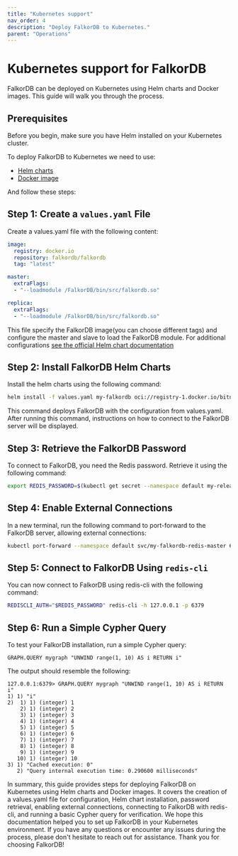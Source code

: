 ```yaml
---
title: "Kubernetes support"
nav_order: 4
description: "Deploy FalkorDB to Kubernetes."
parent: "Operations"
---
```


# Kubernetes support for FalkorDB

FalkorDB can be deployed on Kubernetes using Helm charts and Docker images. This guide will walk you through the process.

## Prerequisites

Before you begin, make sure you have Helm installed on your Kubernetes cluster.

To deploy FalkorDB to Kubernetes we need to use:

* [Helm charts](https://bitnami.com/stack/redis/helm)
* [Docker image](https://hub.docker.com/r/falkordb/falkordb)

And follow these steps:

## Step 1: Create a `values.yaml` File

Create a values.yaml file with the following content:

```yaml
image:
  registry: docker.io
  repository: falkordb/falkordb
  tag: "latest"

master:
  extraFlags:
  - "--loadmodule /FalkorDB/bin/src/falkordb.so"

replica:
  extraFlags:
  - "--loadmodule /FalkorDB/bin/src/falkordb.so"
```

This file specify the FalkorDB image(you can choose different tags)
and configure the master and slave to load the FalkorDB module.
For additional configurations [see the official Helm chart documentation](https://github.com/bitnami/charts/blob/main/bitnami/redis/values.yaml)

## Step 2: Install FalkorDB Helm Charts
Install the helm charts using the following command:

```bash
helm install -f values.yaml my-falkordb oci://registry-1.docker.io/bitnamicharts/redis
```

This command deploys FalkorDB with the configuration from values.yaml.
After running this command, instructions on how to connect to the FalkorDB server will be displayed.

## Step 3: Retrieve the FalkorDB Password

To connect to FalkorDB, you need the Redis password. Retrieve it using the following command:

```bash
export REDIS_PASSWORD=$(kubectl get secret --namespace default my-release-redis -o jsonpath="{.data.redis-password}" | base64 -d)
```

## Step 4: Enable External Connections

In a new terminal, run the following command to port-forward to the FalkorDB server, allowing external connections:

```bash
kubectl port-forward --namespace default svc/my-falkordb-redis-master 6379:6379
```

## Step 5: Connect to FalkorDB Using `redis-cli`

You can now connect to FalkorDB using redis-cli with the following command:

```bash
REDISCLI_AUTH="$REDIS_PASSWORD" redis-cli -h 127.0.0.1 -p 6379
```

## Step 6: Run a Simple Cypher Query

To test your FalkorDB installation, run a simple Cypher query:

```
GRAPH.QUERY mygraph "UNWIND range(1, 10) AS i RETURN i"
```

The output should resemble the following:

```
127.0.0.1:6379> GRAPH.QUERY mygraph "UNWIND range(1, 10) AS i RETURN i"
1) 1) "i"
2)  1) 1) (integer) 1
    2) 1) (integer) 2
    3) 1) (integer) 3
    4) 1) (integer) 4
    5) 1) (integer) 5
    6) 1) (integer) 6
    7) 1) (integer) 7
    8) 1) (integer) 8
    9) 1) (integer) 9
   10) 1) (integer) 10
3) 1) "Cached execution: 0"
   2) "Query internal execution time: 0.290600 milliseconds"
```

In summary, this guide provides steps for deploying FalkorDB on Kubernetes using Helm charts and Docker images. It covers the creation of a values.yaml file for configuration, Helm chart installation, password retrieval, enabling external connections, connecting to FalkorDB with redis-cli, and running a basic Cypher query for verification. We hope this documentation helped you to set up FalkorDB in your Kubernetes environment. If you have any questions or encounter any issues during the process, please don't hesitate to reach out for assistance. Thank you for choosing FalkorDB!
